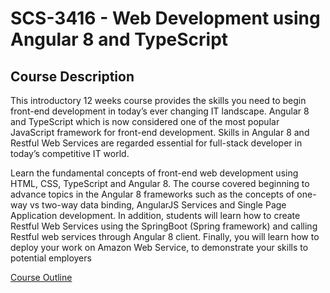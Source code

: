 # SCS-3416 - Web Development using Angular 8 and TypeScript

## Course Description
This introductory 12 weeks course provides the skills you need to begin front-end development in today’s ever changing IT landscape. Angular 8 and TypeScript which is now considered one of the most popular JavaScript framework for front-end development. Skills in Angular 8 and Restful Web Services are regarded essential for full-stack developer in today’s competitive IT world.

Learn the fundamental concepts of front-end web development using HTML, CSS, TypeScript and Angular 8. The course covered beginning to advance topics in the Angular 8 frameworks such as the concepts of one-way vs two-way data binding, AngularJS Services and Single Page Application development. In addition, students will learn how to create Restful Web Services using the SpringBoot (Spring framework) and calling Restful web services through Angular 8 client. Finally, you will learn how to deploy your work on Amazon Web Service, to demonstrate your skills to potential employers

[Course Outline](./outline.doc)